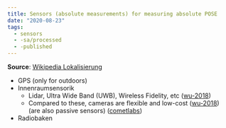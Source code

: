 ```yaml
---
title: Sensors (absolute measurements) for measuring absolute POSE
date: "2020-08-23"
tags:
  - sensors
  - -sa/processed
  - -published
---
```


**Source**: [Wikipedia Lokalisierung](wikipedia-lokalisierung.md)

*   GPS (only for outdoors)
*   Innenraumsensorik
    *   Lidar, Ultra Wide Band (UWB), Wireless Fidelity, etc ([wu-2018](bibliography/wu-2018.md))
    *   Compared to these, cameras are flexible and low-cost ([wu-2018](bibliography/wu-2018.md)) (are also passive sensors) ([cometlabs](bibliography/cometlabs.md))
*   Radiobaken

